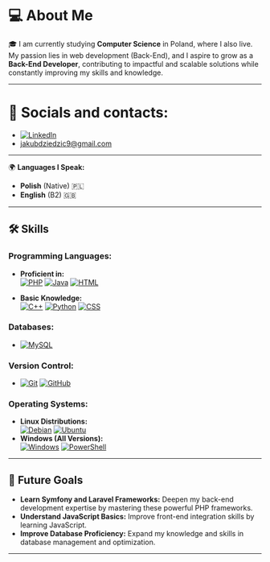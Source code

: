 # 💻 About Me

🎓 I am currently studying **Computer Science** in Poland, where I also live. My passion lies in web development (Back-End), and I aspire to grow as a **Back-End Developer**, contributing to impactful and scalable solutions while constantly improving my skills and knowledge.

---

# 💬 Socials and contacts:
- [![LinkedIn](https://img.shields.io/badge/-LinkedIn-0077B5?style=for-the-badge&logo=linkedin&logoColor=white)](https://www.linkedin.com/in/jakub-dziedzic-226209332/)
- jakubdziedzic9@gmail.com

---

🌍 **Languages I Speak:**
- **Polish** (Native) 🇵🇱  
- **English** (B2) 🇬🇧

---

## 🛠️ Skills

### Programming Languages:
- **Proficient in:**  
  [![PHP](https://img.shields.io/badge/-PHP-777BB4?style=for-the-badge&logo=php&logoColor=white)](https://www.php.net) 
  [![Java](https://img.shields.io/badge/-Java-007396?style=for-the-badge&logo=java&logoColor=white)](https://www.oracle.com/java/) 
  [![HTML](https://img.shields.io/badge/-HTML5-E34F26?style=for-the-badge&logo=html5&logoColor=white)](https://developer.mozilla.org/en-US/docs/Web/HTML)

- **Basic Knowledge:**  
  [![C++](https://img.shields.io/badge/-C++-00599C?style=for-the-badge&logo=cplusplus&logoColor=white)](https://isocpp.org/) 
  [![Python](https://img.shields.io/badge/-Python-3776AB?style=for-the-badge&logo=python&logoColor=white)](https://www.python.org) 
  [![CSS](https://img.shields.io/badge/-CSS3-1572B6?style=for-the-badge&logo=css3&logoColor=white)](https://developer.mozilla.org/en-US/docs/Web/CSS)

### Databases:
- [![MySQL](https://img.shields.io/badge/-MySQL-4479A1?style=for-the-badge&logo=mysql&logoColor=white)](https://www.mysql.com)

### Version Control:
- [![Git](https://img.shields.io/badge/-Git-F05032?style=for-the-badge&logo=git&logoColor=white)](https://git-scm.com) 
  [![GitHub](https://img.shields.io/badge/-GitHub-181717?style=for-the-badge&logo=github&logoColor=white)]([https://github.com](https://github.com/JakubDziedzic9))

### Operating Systems:
- **Linux Distributions:**  
  [![Debian](https://img.shields.io/badge/-Debian-A81D33?style=for-the-badge&logo=debian&logoColor=white)](https://www.debian.org) 
  [![Ubuntu](https://img.shields.io/badge/-Ubuntu-E95420?style=for-the-badge&logo=ubuntu&logoColor=white)](https://ubuntu.com)  
- **Windows (All Versions):**  
  [![Windows](https://img.shields.io/badge/-Windows-0078D6?style=for-the-badge&logo=windows&logoColor=white)](https://www.microsoft.com/en-us/windows) [![PowerShell](https://img.shields.io/badge/-PowerShell-5391FE?style=for-the-badge&logo=powershell&logoColor=white)](https://docs.microsoft.com/en-us/powershell/)

---

## 🎯 Future Goals
- **Learn Symfony and Laravel Frameworks:** Deepen my back-end development expertise by mastering these powerful PHP frameworks.  
- **Understand JavaScript Basics:** Improve front-end integration skills by learning JavaScript.  
- **Improve Database Proficiency:** Expand my knowledge and skills in database management and optimization.  

---

<!--
**JakubDziedzic9/JakubDziedzic9** is a ✨ _special_ ✨ repository because its `README.md` (this file) appears on your GitHub profile.

Here are some ideas to get you started:

- 🔭 I’m currently working on ...
- 🌱 I’m currently learning ...
- 👯 I’m looking to collaborate on ...
- 🤔 I’m looking for help with ...
- 💬 Ask me about ...
- 📫 How to reach me: ...
- 😄 Pronouns: ...
- ⚡ Fun fact: ...
-->
